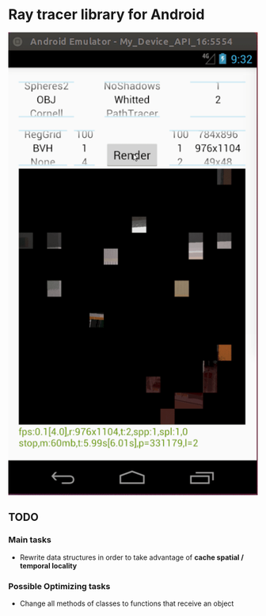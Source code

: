 # Ray tracer library for Android

![alt text](Example.gif)

## TODO

### Main tasks

* Rewrite data structures in order to take advantage of **cache spatial / temporal locality**

### Possible Optimizing tasks

* Change all methods of classes to functions that receive an object